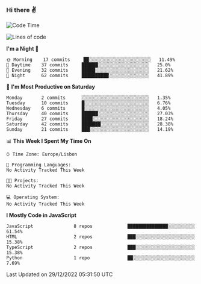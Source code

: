 ### Hi there :v:

<!--
**eusebioaddsilva/eusebioaddsilva** is a ✨ _special_ ✨ repository because its `README.md` (this file) appears on your GitHub profile.

<!--START_SECTION:waka-->
![Code Time](http://img.shields.io/badge/Code%20Time-35%20hrs%2012%20mins-blue)

![Lines of code](https://img.shields.io/badge/From%20Hello%20World%20I%27ve%20Written-643%20Thousand%20lines%20of%20code-blue)

**I'm a Night 🦉** 

```text
🌞 Morning    17 commits     ██░░░░░░░░░░░░░░░░░░░░░░░   11.49% 
🌆 Daytime    37 commits     ██████░░░░░░░░░░░░░░░░░░░   25.0% 
🌃 Evening    32 commits     █████░░░░░░░░░░░░░░░░░░░░   21.62% 
🌙 Night      62 commits     ██████████░░░░░░░░░░░░░░░   41.89%

```
📅 **I'm Most Productive on Saturday** 

```text
Monday       2 commits      ░░░░░░░░░░░░░░░░░░░░░░░░░   1.35% 
Tuesday      10 commits     █░░░░░░░░░░░░░░░░░░░░░░░░   6.76% 
Wednesday    6 commits      █░░░░░░░░░░░░░░░░░░░░░░░░   4.05% 
Thursday     40 commits     ██████░░░░░░░░░░░░░░░░░░░   27.03% 
Friday       27 commits     ████░░░░░░░░░░░░░░░░░░░░░   18.24% 
Saturday     42 commits     ███████░░░░░░░░░░░░░░░░░░   28.38% 
Sunday       21 commits     ███░░░░░░░░░░░░░░░░░░░░░░   14.19%

```


📊 **This Week I Spent My Time On** 

```text
⌚︎ Time Zone: Europe/Lisbon

💬 Programming Languages: 
No Activity Tracked This Week

🐱‍💻 Projects: 
No Activity Tracked This Week

💻 Operating System: 
No Activity Tracked This Week

```

**I Mostly Code in JavaScript** 

```text
JavaScript               8 repos             ███████████████░░░░░░░░░░   61.54% 
HTML                     2 repos             ███░░░░░░░░░░░░░░░░░░░░░░   15.38% 
TypeScript               2 repos             ███░░░░░░░░░░░░░░░░░░░░░░   15.38% 
Python                   1 repo              ██░░░░░░░░░░░░░░░░░░░░░░░   7.69%

```



 Last Updated on 29/12/2022 05:31:50 UTC
<!--END_SECTION:waka-->
